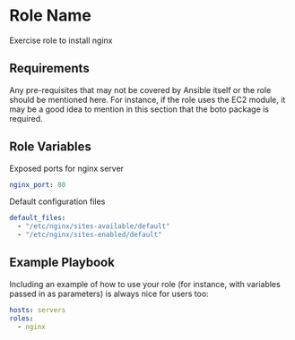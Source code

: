 Role Name
=========

Exercise role to install nginx

Requirements
------------

Any pre-requisites that may not be covered by Ansible itself or the role should be mentioned here. For instance, if the role uses the EC2 module, it may be a good idea to mention in this section that the boto package is required.

Role Variables
--------------
Exposed ports for nginx server
```yml
nginx_port: 80
``` 
Default configuration files
```yml
default_files:
  - "/etc/nginx/sites-available/default"
  - "/etc/nginx/sites-enabled/default"
```

Example Playbook
----------------

Including an example of how to use your role (for instance, with variables passed in as parameters) is always nice for users too:
```yml
hosts: servers
roles:
  - nginx
```

